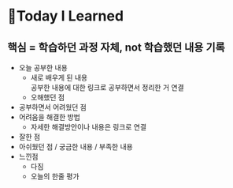 # 📝Today I Learned
## 핵심 = 학습하던 과정 자체, not 학습했던 내용 기록
- 오늘 공부한 내용
  - 새로 배우게 된 내용
    <br> 공부한 내용에 대한 링크로 공부하면서 정리한 거 연결
  - 오해했던 점
- 공부하면서 어려웠던 점
- 어려움을 해결한 방법
  - 자세한 해결방안이나 내용은 링크로 연결
- 잘한 점
- 아쉬웠던 점 / 궁금한 내용 / 부족한 내용
- 느낀점
  - 다짐
  - 오늘의 한줄 평가